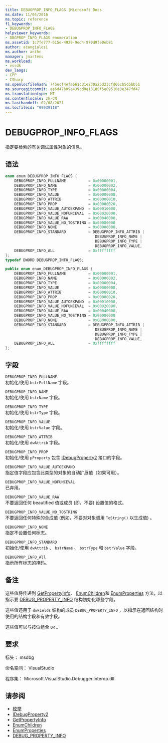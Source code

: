 ```yaml
---
title: DEBUGPROP_INFO_FLAGS |Microsoft Docs
ms.date: 11/04/2016
ms.topic: reference
f1_keywords:
- DEBUGPROP_INFO_FLAGS
helpviewer_keywords:
- DBGPROP_INFO_FLAGS enumeration
ms.assetid: 1c7fe777-615e-4929-9ed4-970d9fe0eb81
author: acangialosi
ms.author: anthc
manager: jmartens
ms.workload:
- vssdk
dev_langs:
- CPP
- CSharp
ms.openlocfilehash: 745ecf4efa661c31e230a25d23cfd66cb5d5bb51
ms.sourcegitcommit: ae6d47b09a439cd0e13180f5e89510e3e347fd47
ms.translationtype: MT
ms.contentlocale: zh-CN
ms.lasthandoff: 02/08/2021
ms.locfileid: "99939118"
---
```

# <a name="debugprop_info_flags"></a>DEBUGPROP_INFO_FLAGS
指定要检索的有关调试属性对象的信息。

## <a name="syntax"></a>语法

```cpp
enum enum_DEBUGPROP_INFO_FLAGS {
    DEBUGPROP_INFO_FULLNAME          = 0x00000001,
    DEBUGPROP_INFO_NAME              = 0x00000002,
    DEBUGPROP_INFO_TYPE              = 0x00000004,
    DEBUGPROP_INFO_VALUE             = 0x00000008,
    DEBUGPROP_INFO_ATTRIB            = 0x00000010,
    DEBUGPROP_INFO_PROP              = 0x00000020,
    DEBUGPROP_INFO_VALUE_AUTOEXPAND  = 0x00010000,
    DEBUGPROP_INFO_VALUE_NOFUNCEVAL  = 0x00020000,
    DEBUGPROP_INFO_VALUE_RAW         = 0x00040000,
    DEBUGPROP_INFO_VALUE_NO_TOSTRING = 0x00080000
    DEBUGPROP_INFO_NONE              = 0x00000000,
    DEBUGPROP_INFO_STANDARD          = DEBUGPROP_INFO_ATTRIB |
                                        DEBUGPROP_INFO_NAME |
                                        DEBUGPROP_INFO_TYPE |
                                        DEBUGPROP_INFO_VALUE,
    DEBUGPROP_INFO_ALL               = 0xffffffff
};
typedef DWORD DEBUGPROP_INFO_FLAGS;
```

```csharp
public enum enum_DEBUGPROP_INFO_FLAGS {
    DEBUGPROP_INFO_FULLNAME          = 0x00000001,
    DEBUGPROP_INFO_NAME              = 0x00000002,
    DEBUGPROP_INFO_TYPE              = 0x00000004,
    DEBUGPROP_INFO_VALUE             = 0x00000008,
    DEBUGPROP_INFO_ATTRIB            = 0x00000010,
    DEBUGPROP_INFO_PROP              = 0x00000020,
    DEBUGPROP_INFO_VALUE_AUTOEXPAND  = 0x00010000,
    DEBUGPROP_INFO_VALUE_NOFUNCEVAL  = 0x00020000,
    DEBUGPROP_INFO_VALUE_RAW         = 0x00040000,
    DEBUGPROP_INFO_VALUE_NO_TOSTRING = 0x00080000
    DEBUGPROP_INFO_NONE              = 0x00000000,
    DEBUGPROP_INFO_STANDARD          = DEBUGPROP_INFO_ATTRIB |
                                        DEBUGPROP_INFO_NAME |
                                        DEBUGPROP_INFO_TYPE |
                                        DEBUGPROP_INFO_VALUE,
    DEBUGPROP_INFO_ALL               = 0xffffffff
};
```

## <a name="fields"></a>字段
`DEBUGPROP_INFO_FULLNAME`\
初始化/使用 `bstrFullName` 字段。

`DEBUGPROP_INFO_NAME`\
初始化/使用 `bstrName` 字段。

`DEBUGPROP_INFO_TYPE`\
初始化/使用 `bstrType` 字段。

`DEBUGPROP_INFO_VALUE`\
初始化/使用 `bstrValue` 字段。

`DEBUGPROP_INFO_ATTRIB`\
初始化/使用 `dwAttrib` 字段。

`DEBUGPROP_INFO_PROP`\
初始化/使用 `pProperty` 包含 [IDebugProperty2](../../../extensibility/debugger/reference/idebugproperty2.md) 接口的字段。

`DEBUGPROP_INFO_VALUE_AUTOEXPAND`\
指定值字段应包含此类型的对象的自动扩展值（如果可用）。

`DEBUGPROP_INFO_VALUE_NOFUNCEVAL`\
已弃用。

`DEBUGPROP_INFO_VALUE_RAW`\
不要返回任何 beautified 值或成员 (即，不要) 设置值的格式。

`DEBUGPROP_INFO_VALUE_NO_TOSTRING`\
不要返回任何特殊的合成值 (例如，不要对对象调用 `ToString()` 以生成值) 。

`DEBUGPROP_INFO_NONE`\
指定不设置任何标志。

`DEBUGPROP_INFO_STANDARD`\
初始化/使用 `dwAttrib` 、 `bstrName` 、 `bstrType` 和 `bstrValue` 字段。

`DEBUGPROP_INFO_All`\
指示所有标志的掩码。

## <a name="remarks"></a>备注
这些值将传递到 [GetPropertyInfo](../../../extensibility/debugger/reference/idebugproperty2-getpropertyinfo.md)、 [EnumChildren](../../../extensibility/debugger/reference/idebugproperty2-enumchildren.md)和 [EnumProperties](../../../extensibility/debugger/reference/idebugstackframe2-enumproperties.md) 方法，以指示要 [DEBUG_PROPERTY_INFO](../../../extensibility/debugger/reference/debug-property-info.md) 结构初始化哪些字段。

这些值还用于 `dwFields` 结构的成员 `DEBUG_PROPERTY_INFO` ，以指示在返回结构时使用的结构字段和有效字段。

这些值可以与按位组合 `OR` 。

## <a name="requirements"></a>要求
标头： msdbg

命名空间： VisualStudio

程序集： Microsoft.VisualStudio.Debugger.Interop.dll

## <a name="see-also"></a>请参阅
- [枚举](../../../extensibility/debugger/reference/enumerations-visual-studio-debugging.md)
- [IDebugProperty2](../../../extensibility/debugger/reference/idebugproperty2.md)
- [GetPropertyInfo](../../../extensibility/debugger/reference/idebugproperty2-getpropertyinfo.md)
- [EnumChildren](../../../extensibility/debugger/reference/idebugproperty2-enumchildren.md)
- [EnumProperties](../../../extensibility/debugger/reference/idebugstackframe2-enumproperties.md)
- [DEBUG_PROPERTY_INFO](../../../extensibility/debugger/reference/debug-property-info.md)
